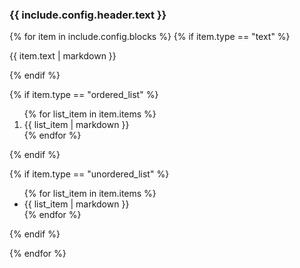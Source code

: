<h3 class="text-xl mb-2">{{ include.config.header.text }}</h3>

{% for item in include.config.blocks %}
{% if item.type == "text" %}

<p class="mb-2">{{ item.text | markdown }}</p>
{% endif %}

{% if item.type == "ordered_list" %}

<ol class="list-decimal mb-2 ml-4">
{% for list_item in item.items %}
<li>{{ list_item | markdown }}</li>
{% endfor %}
</ol>
{% endif %}

{% if item.type == "unordered_list" %}

<ul class="list-disc mb-2 ml-4">
{% for list_item in item.items %}
<li>{{ list_item | markdown }}</li>
{% endfor %}
</ul>
{% endif %}

{% endfor %}
